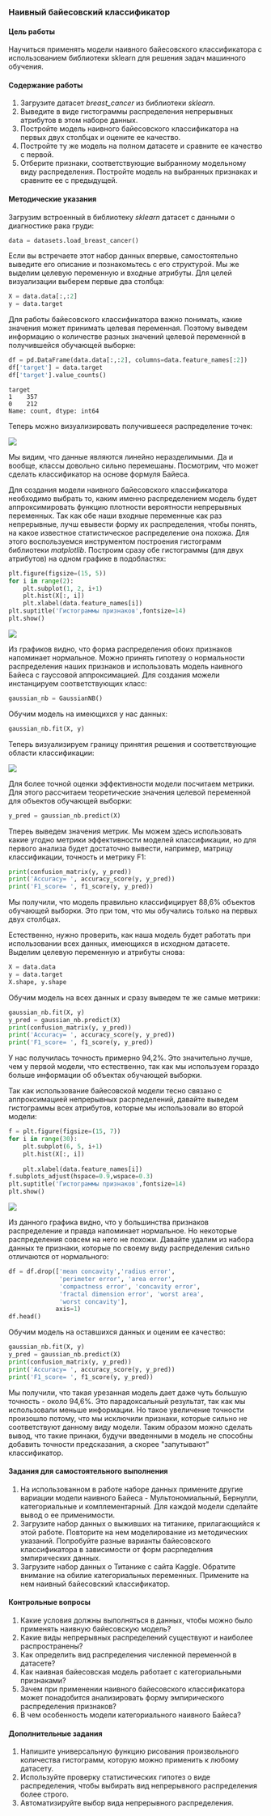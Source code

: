 ### Наивный байесовский классификатор

#### Цель работы

Научиться применять модели наивного байесовского классификатора с использованием библиотеки sklearn для решения задач машинного обучения.

#### Содержание работы

1. Загрузите датасет _breast\_cancer_ из библиотеки _sklearn_.
2. Выведите в виде гистограммы распределения непрерывных атрибутов в этом наборе данных.
3. Постройте модель наивного байесовского классификатора на первых двух столбцах и оцените ее качество.
4. Постройте ту же модель на полном датасете и сравните ее качество с первой.
5. Отберите признаки, соответствующие выбранному модельному виду распределения. Постройте модель на выбранных признаках и сравните ее с предыдущей.

#### Методические указания

Загрузим встроенный в библиотеку _sklearn_ датасет с данными о диагностике рака груди:

```py
data = datasets.load_breast_cancer()
```

Если вы встречаете этот набор данных впервые, самостоятельно выведите его описание и познакомьтесь с его структурой. Мы же выделим целевую переменную и входные атрибуты. Для целей визуализации выберем первые два столбца:

```py
X = data.data[:,:2]
y = data.target
```

Для работы байесовского классификатора важно понимать, какие значения может принимать целевая переменная. Поэтому выведем информацию о количестве разных значений целевой переменной в получившейся обучающей выборке:

```py
df = pd.DataFrame(data.data[:,:2], columns=data.feature_names[:2])
df['target'] = data.target
df['target'].value_counts()
```

```
target
1    357
0    212
Name: count, dtype: int64
```

Теперь можно визуализировать получившееся распределение точек:

![](https://github.com/koroteevmv/ML_course/blob/main/ML3.6%20bayes/ml36-1.png)

Мы видим, что данные являются линейно неразделимыми. Да и вообще, классы довольно сильно перемешаны. Посмотрим, что может сделать классификатор на основе формуля Байеса.

Для создания модели наивного байесовского классификатора необходимо выбрать то, каким именно распределением модель будет аппроксимировать функцию плотности вероятности непрерывных переменных. Так как обе наши входные переменные как раз непрерывные, лучш евывести форму их распределения, чтобы понять, на какое известное статистическое распределение она похожа. Для этого воспользуемся инструментом построения гистограмм библиотеки _matplotlib_. Построим сразу обе гистограммы (для двух атрибутов) на одном графике в подобластях:

```py
plt.figure(figsize=(15, 5))
for i in range(2):    
    plt.subplot(1, 2, i+1)
    plt.hist(X[:, i])
    plt.xlabel(data.feature_names[i])
plt.suptitle('Гистограммы признаков',fontsize=14)
plt.show()
```

![](https://github.com/koroteevmv/ML_course/blob/main/ML3.6%20bayes/ml36-2.png)

Из графиков видно, что форма распределения обоих признаков напоминает нормальное. Можно принять гипотезу о нормальности распределения наших признаков и использовать модель наивного Байеса с гауссовой аппроксимацией. Для создания можели инстанцируем соответствующих класс:

```py
gaussian_nb = GaussianNB()
```

Обучим модель на имеющихся у нас данных:

```py
gaussian_nb.fit(X, y)
```

Теперь визуализируем границу принятия решения и соответствующие области классификации:

![](https://github.com/koroteevmv/ML_course/blob/main/ML3.6%20bayes/ml36-3.png)

Для более точной оценки эффективности модели посчитаем метрики. Для этого рассчитаем теоретические значения целевой переменной для объектов обучающей выборки:

```py
y_pred = gaussian_nb.predict(X)
```

Тпереь выведем значения метрик. Мы можем здесь использовать какие угодно метрики эффективности моделей классификации, но для первого анализа будет достаточно вывести, например, матрицу классификации, точность и метрику F1:

```py
print(confusion_matrix(y, y_pred))
print('Accuracy= ', accuracy_score(y, y_pred))
print('F1_score= ', f1_score(y, y_pred))
```

Мы получили, что модель правильно классифицирует 88,6% объектов обучающей выборки. Это при том, что мы обучались только на первых двух столбцах.

Естественно, нужно проверить, как наша модель будет работать при использовании всех данных, имеющихся в исходном датасете. Выделим целевую переменную и атрибуты снова:

```py
X = data.data
y = data.target
X.shape, y.shape
```

Обучим модель на всех данных и сразу выведем те же самые метрики:

```py
gaussian_nb.fit(X, y)
y_pred = gaussian_nb.predict(X)
print(confusion_matrix(y, y_pred))
print('Accuracy= ', accuracy_score(y, y_pred))
print('F1_score= ', f1_score(y, y_pred))
```

У нас получилась точность примерно 94,2%. Это значительно лучше, чем у первой модели, что естественно, так как мы используем гораздо больше информации об объектах обучающей выборки.

Так как использование байесовской модели тесно связано с аппроксимацией непрерывных расрпеделений, давайте выведем гистограммы всех атрибутов, которые мы использовали во второй модели:

```py
f = plt.figure(figsize=(15, 7))
for i in range(30):
    plt.subplot(6, 5, i+1)
    plt.hist(X[:, i])
    
    plt.xlabel(data.feature_names[i])
f.subplots_adjust(hspace=0.9,wspace=0.3)    
plt.suptitle('Гистограммы признаков',fontsize=14)
plt.show()
```

![](https://github.com/koroteevmv/ML_course/blob/main/ML3.6%20bayes/ml36-4.png)

Из данного графика видно, что у большинства признаков распределение и правда напоминает нормальное. Но некоторые распределения совсем на него не похожи. Давайте удалим из набора данных те признаки, которые по своему виду распределения сильно отличаются от нормального:

```py
df = df.drop(['mean concavity','radius error', 
              'perimeter error', 'area error', 
              'compactness error', 'concavity error',
              'fractal dimension error', 'worst area', 
              'worst concavity'], 
             axis=1)
df.head()
```

Обучим модель на оставшихся данных и оценим ее качество:

```py
gaussian_nb.fit(X, y)
y_pred = gaussian_nb.predict(X)
print(confusion_matrix(y, y_pred))
print('Accuracy= ', accuracy_score(y, y_pred))
print('F1_score= ', f1_score(y, y_pred))
```

Мы получили, что такая урезанная модель дает даже чуть большую точность - около 94,6%. Это парадоксальный результат, так как мы использовали меньше информации. Но такое увеличение точности произошло потому, что мы исключили признаки, которые сильно не соответствуют данному виду модели. Таким образом можно сделать вывод, что такие принаки, будучи введенными в модель не способны добавить точности предсказания, а скорее "запутывают" классификатор.


#### Задания для самостоятельного выполнения

1. На использованном в работе наборе данных примените другие вариации модели наивного Байеса - Мультономиальный, Бернулли, категориальные и комплементарный. Для каждой модели сделайте вывод о ее применимости.
1. Загрузите набор данных о выживших на титанике, прилагающийся к этой работе. Повторите на нем моделирование из методических указаний. Попробуйте разные варианты байесовского классификатора в зависимости от форм расрпеделния эмпирических данных.
1. Загрузите набор данных о Титанике с сайта Kaggle. Обратите внимание на обилие категориальных переменных. Примените на нем наивный байесовский классификатор.

#### Контрольные вопросы

1. Какие условия должны выполняться в данных, чтобы можно было применять наивную байесовскую модель?
1. Какие виды непрерывных распределений существуют и наиболее распространены?
1. Как определить вид распределения численной переменной в датасете?
1. Как наивная байесовская модель работает с категориальными признаками?
1. Зачем при применении наивного байесовского классификатора может понадобится анализировать форму эмпирического распределения признаков?
1. В чем особенность модели категориального наивного Байеса?

#### Дополнительные задания

1. Напишите универсальную функцию рисования произвольного количества гистограмм, которую можно применить к любому датасету.
1. Используйте проверку статистических гипотез о виде распределения, чтобы выбирать вид непрерывного распределения более строго.
1. Автоматизируйте выбор вида непрерывного распределения.

